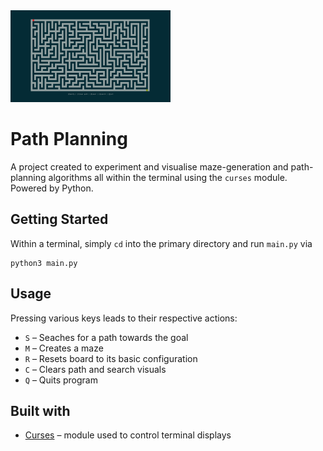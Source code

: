 <img src="images/screen2.png" style="zoom:25%;" />



# Path Planning

A project created to experiment and visualise maze-generation and path-planning
algorithms all within the terminal using the `curses` module. Powered by Python.

## Getting Started

Within a terminal, simply `cd` into the primary directory and run `main.py` via
```
python3 main.py
```

## Usage

Pressing various keys leads to their respective actions:
* `S` – Seaches for a path towards the goal
* `M` – Creates a maze
* `R` – Resets board to its basic configuration
* `C` – Clears path and search visuals
* `Q` – Quits program 

## Built with

* [Curses](https://docs.python.org/3/howto/curses.html) – module used to control terminal displays

